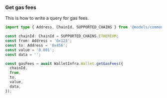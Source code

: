 ### Get gas fees

This is how to write a query for gas fees.

```ts
import type { Address, ChainId, SUPPORTED_CHAINS } from '@models/common.models';

const chainId: ChainId = SUPPORTED_CHAINS.ETHEREUM;
const from: Address = '0x123';
const to: Address = '0x456';
const value = '0.001';
const data = '';

const gasFees = await WalletInfra.Wallet.getGasFees({
  chainId,
  from,
  to,
  value,
  data,
});
```
